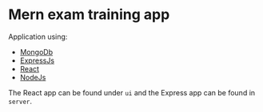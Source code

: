 # Mern exam training app

Application using:

- [MongoDb](https://www.mongodb.com) 
- [ExpressJs](https://expressjs.com) 
- [React](https://reactjs.org/) 
- [NodeJs](https://nodejs.org/en/)

The React app can be found under `ui` and the Express app can be found in `server`.





